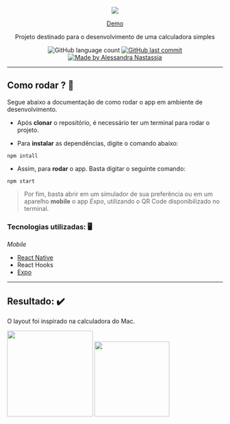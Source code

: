 <p align="center">
  <img src="https://user-images.githubusercontent.com/27302446/86910117-905dbb00-c0ef-11ea-8b19-8498cc7768a3.png" />
</p>
<p align="center">
  <a href="https://snack.expo.io/@git/github.com/Alessandra-Nastassja/PROJECT-CALCULATOR">Demo</a>
</p>
<p align="center">
  Projeto destinado para o desenvolvimento de uma calculadora simples
</p>
<p align="center">
  <img alt="GitHub language count" src="https://img.shields.io/github/repo-size/Alessandra-Nastassja/PROJECT-CALCULATOR?color=%2301bb92">
  <a href="https://github.com/Alessandra-Nastassja/PROJECT-CALCULATOR/commits/master">
    <img alt="GitHub last commit" src="https://img.shields.io/github/last-commit/Alessandra-Nastassja/PROJECT-CALCULATOR?color=%2301bb92">
  </a>
  <a href="https://www.linkedin.com/in/alessandra-nastassja/">
    <img alt="Made by Alessandra Nastassja" src="https://img.shields.io/badge/made%20by-AlessandraNastassja-%2301bb92">
  </a>
</p>

*****
## Como rodar ? 🚀

Segue abaixo a documentação de como rodar o app em ambiente de desenvolvimento.

* Após **clonar** o repositório, é necessário ter um terminal para rodar o projeto. 

* Para **instalar** as dependências, digite o comando abaixo:

```
npm intall
```

* Assim, para **rodar** o app. Basta digitar o seguinte comando:

```
npm start
```

> Por fim, basta abrir em um simulador de sua preferência ou em um aparelho **mobile** o app *Expo*, utilizando o QR Code disponibilizado no terminal.

### Tecnologias utilizadas: 🖥️

*Mobile*

* [React Native](https://reactnative.dev/)
* React Hooks
* [Expo](https://expo.io/)

*****
## Resultado: :heavy_check_mark:
O layout foi inspirado na calculadora do Mac.

<img src="https://user-images.githubusercontent.com/27302446/86911134-2a723300-c0f1-11ea-8439-a92adb260233.jpg" width="200px"></img>
<img src="https://user-images.githubusercontent.com/27302446/86980667-d13ee980-c15a-11ea-800c-d8f9224936a0.gif" width="175px"></img>
